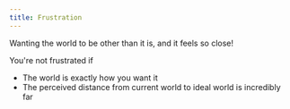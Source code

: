 ```yaml
---
title: Frustration
---
```


Wanting the world to be other than it is, and it feels so close!

You're not frustrated if
- The world is exactly how you want it
- The perceived distance from current world to ideal world is incredibly far
